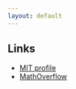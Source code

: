 ```yaml
---
layout: default
---
```


## Links
* [MIT profile](https://math.mit.edu/directory/profile/?pid=2148)
* [MathOverflow](https://mathoverflow.net/)
